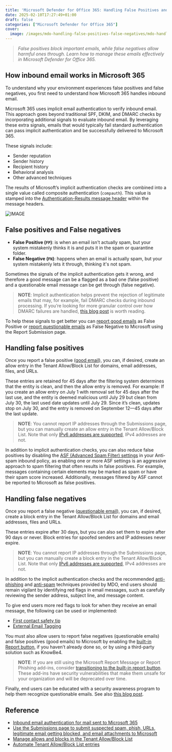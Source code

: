 ```yaml
---
title: 'Microsoft Defender for Office 365: Handling False Positives and False Negatives'
date: 2025-02-10T17:27:49+01:00
draft: false
categories: ["Microsoft Defender for Office 365"]
cover: 
  image: /images/mdo-handling-false-positives-false-negatives/mdo-handling-false-positives-false-negatives-front.png
---
```


> _False positives block important emails, while false negatives allow harmful ones through. Learn how to manage these emails effectively in Microsoft Defender for Office 365._

## How inbound email works in Microsoft 365
To understand why your environment experiences false positives and false negatives, you first need to understand how Microsoft 365 handles inbound email.

Microsoft 365 uses implicit email authentication to verify inbound email. This approach goes beyond traditional SPF, DKIM, and DMARC checks by incorporating additional signals to evaluate inbound email. By leveraging these extra signals, emails that would typically fail standard authentication can pass implicit authentication and be successfully delivered to Microsoft 365.

These signals include:
- Sender reputation
- Sender history
- Recipient history
- Behavioral analysis
- Other advanced techniques

The results of Microsoft’s implicit authentication checks are combined into a single value called composite authentication (`compauth`). This value is stamped into the [Authentication-Results message header](https://learn.microsoft.com/en-us/defender-office-365/message-headers-eop-mdo#authentication-results-message-header-fields) within the message headers.

![IMAGE](/images/mdo-handling-false-positives-false-negatives/mdo-handling-false-positives-false-negatives-1.png)

## False positives and False negatives
- **False Positive (`FP`)**: is when an email isn't actually spam, but your system mistakenly thinks it is and puts it in the spam or quarantine folder.
- **False Negative (`FN`)**: happens when an email is actually spam, but your system mistakenly lets it through, thinking it's not spam.

Sometimes the signals of the implicit authentication gets it wrong, and therefore a good message can be a flagged as a bad one (false positive) and a questionable email message can be get through (false negative).

> **NOTE**: Implicit authentication helps prevent the rejection of legitimate emails that may, for example, fail DMARC checks during inbound processing. If you’re looking for more granular control over how DMARC failures are handled, [this blog post](https://vand3rlinden.com/post/mdo-hardening-dkim-dmarc-config/#enforce-dmarc-rejection-policy-for-inbound-email) is worth reading.

To help these signals to get better you can [report good emails](https://learn.microsoft.com/en-us/microsoft-365/security/office-365-security/submissions-admin?view=o365-worldwide#report-good-email-to-microsoft) as False Positive or [report questionable emails](https://learn.microsoft.com/en-us/defender-office-365/submissions-admin#report-questionable-email-to-microsoft) as False Negative to Microsoft using the Report Submission page. 

## Handling false positives
Once you report a false positive ([good email](https://learn.microsoft.com/en-us/defender-office-365/submissions-admin?view=o365-worldwide#report-good-email-to-microsoft)), you can, if desired, create an allow entry in the Tenant Allow/Block List for domains, email addresses, files, and URLs. 

These entries are retained for 45 days after the filtering system determines that the entity is clean, and then the allow entry is removed. For example: If you create an allow entry on July 1 with removal set for 45 days after the last use, and the entity is deemed malicious until July 29 but clean from July 30, the last used date updates until July 29. Since it’s clean, updates stop on July 30, and the entry is removed on September 12—45 days after the last update.

> **NOTE**: You cannot report IP addresses through the Submissions page, but you can manually create an allow entry in the Tenant Allow/Block List. Note that only [IPv6 addresses are supported](https://learn.microsoft.com/en-us/defender-office-365/tenant-allow-block-list-ip-addresses-configure#create-allow-entries-for-ipv6-addresses), IPv4 addresses are not.

In addition to implicit authentication checks, you can also reduce false positives by disabling the [ASF (Advanced Spam Filter) settings](https://learn.microsoft.com/en-us/microsoft-365/security/office-365-security/anti-spam-policies-asf-settings-about) in your Anti-spam inbound policy, as enabling one or more ASF settings is an aggressive approach to spam filtering that often results in false positives. For example, messages containing certain elements may be marked as spam or have their spam score increased. Additionally, messages filtered by ASF cannot be reported to Microsoft as false positives.

## Handling false negatives
Once you report a false negative ([questionable email](https://learn.microsoft.com/en-us/defender-office-365/submissions-admin#report-questionable-email-to-microsoft)), you can, if desired, create a block entry in the Tenant Allow/Block List for domains and email addresses, files and URLs. 

These entries expire after 30 days, but you can also set them to expire after 90 days or never. Block entries for spoofed senders and IP addresses never expire.

> **NOTE**: You cannot report IP addresses through the Submissions page, but you can manually create a block entry in the Tenant Allow/Block List. Note that only [IPv6 addresses are supported](https://learn.microsoft.com/en-us/defender-office-365/tenant-allow-block-list-ip-addresses-configure#create-block-entries-for-ipv6-addresses), IPv4 addresses are not.

In addition to the implicit authentication checks and the recommended [anti-phishing](https://vand3rlinden.com/post/mdo-anti-phishing-policies/) and [anti-spam](https://vand3rlinden.com/post/mdo-anti-spam-policies/) techniques provided by MDO, end users should remain vigilant by identifying red flags in email messages, such as carefully reviewing the sender address, subject line, and message content.

To give end users more red flags to look for when they receive an email message, the following can be used or implemented:
- [First contact safety tip](https://learn.microsoft.com/en-us/defender-office-365/anti-phishing-policies-about#first-contact-safety-tip)
- [External Email Tagging](https://learn.microsoft.com/en-us/powershell/module/exchange/set-externalinoutlook)

You must also allow users to report false negatives (questionable emails) and false positives (good emails) to Microsoft by enabling the [built-in Report button](https://learn.microsoft.com/en-us/defender-office-365/submissions-user-reported-messages-custom-mailbox?view=o365-worldwide#use-the-microsoft-defender-portal-to-configure-user-reported-settings), if you haven’t already done so, or by using a third-party solution such as KnowBe4.

> **NOTE**: If you are still using the Microsoft Report Message or Report Phishing add-ins, consider [transitioning to the built-in report button](https://learn.microsoft.com/en-us/defender-office-365/submissions-users-report-message-add-in-configure). These add-ins have security vulnerabilities that make them unsafe for your organization and will be deprecated over time. 

Finally, end users can be educated with a security awareness program to help them recognize questionable emails. See also [this blog post](https://vand3rlinden.com/post/mdo-attack-simulation/).

## Reference
- [Inbound email authentication for mail sent to Microsoft 365](https://learn.microsoft.com/en-us/defender-office-365/email-authentication-about#inbound-email-authentication-for-mail-sent-to-microsoft-365)
- [Use the Submissions page to submit suspected spam, phish, URLs, legitimate email getting blocked, and email attachments to Microsoft](https://learn.microsoft.com/en-us/defender-office-365/submissions-admin)
- [Manage allows and blocks in the Tenant Allow/Block List](https://learn.microsoft.com/en-us/defender-office-365/tenant-allow-block-list-about)
- [Automate Tenant Allow/Block List entries](https://techcommunity.microsoft.com/blog/microsoftdefenderforoffice365blog/automate-tenant-allowblock-list-entries/4213201)